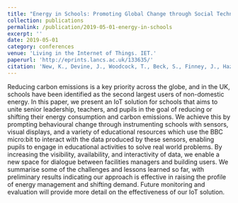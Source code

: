 ```yaml
---
title: "Energy in Schools: Promoting Global Change through Social Technical Deployments"
collection: publications
permalink: /publication/2019-05-01-energy-in-schools
excerpt: ''
date: 2019-05-01
category: conferences
venue: 'Living in the Internet of Things. IET.'
paperurl: 'http://eprints.lancs.ac.uk/133635/'
citation: 'New, K., Devine, J., Woodcock, T., Beck, S., Finney, J., Hazas, M., Banks, N., Smith, K. and Bailey, T., 2019. Energy in Schools: Promoting Global Change through Social Technical Deployments. <i>Living in the Internet of Things.</i> IET.'
---
```

<!-- abstract -->

Reducing carbon emissions is a key priority across the globe, and in the UK, schools have been identified as the second largest users of non-domestic energy. In this paper, we present an IoT solution for schools that aims to unite senior leadership, teachers, and pupils in the goal of reducing or shifting their energy consumption and carbon emissions. We achieve this by prompting behavioural change through instrumenting schools with sensors, visual displays, and a variety of educational resources which use the BBC micro:bit to interact with the data produced by these sensors, enabling pupils to engage in educational activities to solve real world problems. By increasing the visibility, availability, and interactivity of data, we enable a new space for dialogue between facilities managers and building users. We summarise some of the challenges and lessons learned so far, with preliminary results indicating our approach is effective in raising the profile of energy management and shifting demand. Future monitoring and evaluation will provide more detail on the effectiveness of our IoT solution.